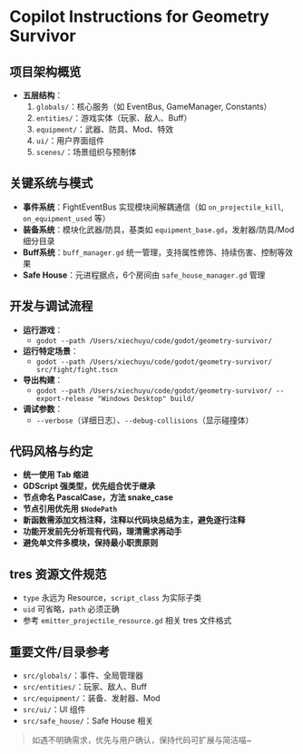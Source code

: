 # Copilot Instructions for Geometry Survivor

## 项目架构概览
- **五层结构**：
	1. `globals/`：核心服务（如 EventBus, GameManager, Constants）
	2. `entities/`：游戏实体（玩家、敌人、Buff）
	3. `equipment/`：武器、防具、Mod、特效
	4. `ui/`：用户界面组件
	5. `scenes/`：场景组织与预制体

## 关键系统与模式
- **事件系统**：FightEventBus 实现模块间解耦通信（如 `on_projectile_kill`, `on_equipment_used` 等）
- **装备系统**：模块化武器/防具，基类如 `equipment_base.gd`，发射器/防具/Mod 细分目录
- **Buff系统**：`buff_manager.gd` 统一管理，支持属性修饰、持续伤害、控制等效果
- **Safe House**：元进程据点，6个房间由 `safe_house_manager.gd` 管理

## 开发与调试流程
- **运行游戏**：
	- `godot --path /Users/xiechuyu/code/godot/geometry-survivor/`
- **运行特定场景**：
	- `godot --path /Users/xiechuyu/code/godot/geometry-survivor/ src/fight/fight.tscn`
- **导出构建**：
	- `godot --path /Users/xiechuyu/code/godot/geometry-survivor/ --export-release "Windows Desktop" build/`
- **调试参数**：
	- `--verbose`（详细日志）、`--debug-collisions`（显示碰撞体）

## 代码风格与约定
- **统一使用 Tab 缩进**
- **GDScript 强类型，优先组合优于继承**
- **节点命名 PascalCase，方法 snake_case**
- **节点引用优先用 `$NodePath`**
- **新函数需添加文档注释，注释以代码块总结为主，避免逐行注释**
- **功能开发前先分析现有代码，理清需求再动手**
- **避免单文件多模块，保持最小职责原则**

## tres 资源文件规范
- `type` 永远为 Resource，`script_class` 为实际子类
- `uid` 可省略，`path` 必须正确
- 参考 `emitter_projectile_resource.gd` 相关 tres 文件格式

## 重要文件/目录参考
- `src/globals/`：事件、全局管理器
- `src/entities/`：玩家、敌人、Buff
- `src/equipment/`：装备、发射器、Mod
- `src/ui/`：UI 组件
- `src/safe_house/`：Safe House 相关

> 如遇不明确需求，优先与用户确认，保持代码可扩展与简洁喵~
